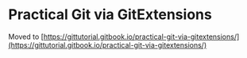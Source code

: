 # Practical Git via GitExtensions

Moved to [https://gittutorial.gitbook.io/practical-git-via-gitextensions/](https://gittutorial.gitbook.io/practical-git-via-gitextensions/)

